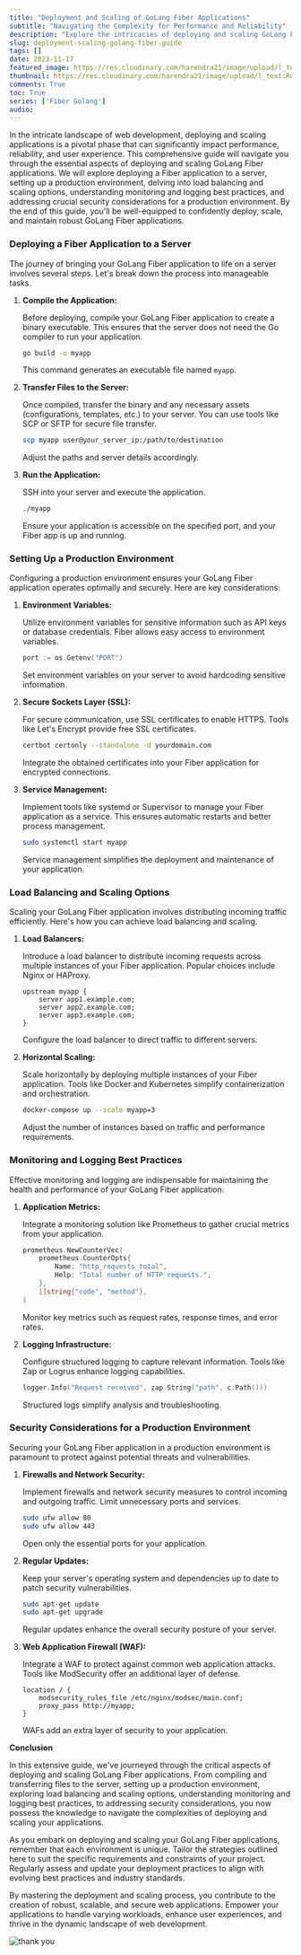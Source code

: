 ```yaml
---
title: "Deployment and Scaling of GoLang Fiber Applications"
subtitle: "Navigating the Complexity for Performance and Reliability"
description: "Explore the intricacies of deploying and scaling GoLang Fiber applications with this comprehensive guide."
slug: deployment-scaling-golang-fiber-guide
tags: []
date: 2023-11-17
featured_image: https://res.cloudinary.com/harendra21/image/upload/l_text:Roboto_35_bold:Deployment%20and%20Scaling%20of%20GoLang%20Fiber%20Applications,co_rgb:fff/golangwithexample/golang-fiber-course.png
thumbnail: https://res.cloudinary.com/harendra21/image/upload/l_text:Roboto_35_bold:Deployment%20and%20Scaling%20of%20GoLang%20Fiber%20Applications,co_rgb:fff/golangwithexample/golang-fiber-course.png
comments: True
toc: True
series: ['Fiber Golang']
audio: 
---
```




In the intricate landscape of web development, deploying and scaling applications is a pivotal phase that can significantly impact performance, reliability, and user experience. This comprehensive guide will navigate you through the essential aspects of deploying and scaling GoLang Fiber applications. We will explore deploying a Fiber application to a server, setting up a production environment, delving into load balancing and scaling options, understanding monitoring and logging best practices, and addressing crucial security considerations for a production environment. By the end of this guide, you'll be well-equipped to confidently deploy, scale, and maintain robust GoLang Fiber applications.

### Deploying a Fiber Application to a Server

The journey of bringing your GoLang Fiber application to life on a server involves several steps. Let's break down the process into manageable tasks.

1. **Compile the Application:**

   Before deploying, compile your GoLang Fiber application to create a binary executable. This ensures that the server does not need the Go compiler to run your application.

   ```bash
   go build -o myapp
   ```

   This command generates an executable file named `myapp`.

2. **Transfer Files to the Server:**

   Once compiled, transfer the binary and any necessary assets (configurations, templates, etc.) to your server. You can use tools like SCP or SFTP for secure file transfer.

   ```bash
   scp myapp user@your_server_ip:/path/to/destination
   ```

   Adjust the paths and server details accordingly.

3. **Run the Application:**

   SSH into your server and execute the application.

   ```bash
   ./myapp
   ```

   Ensure your application is accessible on the specified port, and your Fiber app is up and running.

### Setting Up a Production Environment

Configuring a production environment ensures your GoLang Fiber application operates optimally and securely. Here are key considerations:

1. **Environment Variables:**

   Utilize environment variables for sensitive information such as API keys or database credentials. Fiber allows easy access to environment variables.

   ```go
   port := os.Getenv("PORT")
   ```

   Set environment variables on your server to avoid hardcoding sensitive information.

2. **Secure Sockets Layer (SSL):**

   For secure communication, use SSL certificates to enable HTTPS. Tools like Let's Encrypt provide free SSL certificates.

   ```bash
   certbot certonly --standalone -d yourdomain.com
   ```

   Integrate the obtained certificates into your Fiber application for encrypted connections.

3. **Service Management:**

   Implement tools like systemd or Supervisor to manage your Fiber application as a service. This ensures automatic restarts and better process management.

   ```bash
   sudo systemctl start myapp
   ```

   Service management simplifies the deployment and maintenance of your application.

### Load Balancing and Scaling Options

Scaling your GoLang Fiber application involves distributing incoming traffic efficiently. Here's how you can achieve load balancing and scaling.

1. **Load Balancers:**

   Introduce a load balancer to distribute incoming requests across multiple instances of your Fiber application. Popular choices include Nginx or HAProxy.

   ```nginx
   upstream myapp {
       server app1.example.com;
       server app2.example.com;
       server app3.example.com;
   }
   ```

   Configure the load balancer to direct traffic to different servers.

2. **Horizontal Scaling:**

   Scale horizontally by deploying multiple instances of your Fiber application. Tools like Docker and Kubernetes simplify containerization and orchestration.

   ```bash
   docker-compose up --scale myapp=3
   ```

   Adjust the number of instances based on traffic and performance requirements.

### Monitoring and Logging Best Practices

Effective monitoring and logging are indispensable for maintaining the health and performance of your GoLang Fiber application.

1. **Application Metrics:**

   Integrate a monitoring solution like Prometheus to gather crucial metrics from your application.

   ```go
   prometheus.NewCounterVec(
       prometheus.CounterOpts{
           Name: "http_requests_total",
           Help: "Total number of HTTP requests.",
       },
       []string{"code", "method"},
   )
   ```

   Monitor key metrics such as request rates, response times, and error rates.

2. **Logging Infrastructure:**

   Configure structured logging to capture relevant information. Tools like Zap or Logrus enhance logging capabilities.

   ```go
   logger.Info("Request received", zap.String("path", c.Path()))
   ```

   Structured logs simplify analysis and troubleshooting.

### Security Considerations for a Production Environment

Securing your GoLang Fiber application in a production environment is paramount to protect against potential threats and vulnerabilities.

1. **Firewalls and Network Security:**

   Implement firewalls and network security measures to control incoming and outgoing traffic. Limit unnecessary ports and services.

   ```bash
   sudo ufw allow 80
   sudo ufw allow 443
   ```

   Open only the essential ports for your application.

2. **Regular Updates:**

   Keep your server's operating system and dependencies up to date to patch security vulnerabilities.

   ```bash
   sudo apt-get update
   sudo apt-get upgrade
   ```

   Regular updates enhance the overall security posture of your server.

3. **Web Application Firewall (WAF):**

   Integrate a WAF to protect against common web application attacks. Tools like ModSecurity offer an additional layer of defense.

   ```nginx
   location / {
       modsecurity_rules_file /etc/nginx/modsec/main.conf;
       proxy_pass http://myapp;
   }
   ```

   WAFs add an extra layer of security to your application.

**Conclusion**

In this extensive guide, we've journeyed through the critical aspects of deploying and scaling GoLang Fiber applications. From compiling and transferring files to the server, setting up a production environment, exploring load balancing and scaling options, understanding monitoring and logging best practices, to addressing security considerations, you now possess the knowledge to navigate the complexities of deploying and scaling your applications.

As you embark on deploying and scaling your GoLang Fiber applications, remember that each environment is unique. Tailor the strategies outlined here to suit the specific requirements and constraints of your project. Regularly assess and update your deployment practices to align with evolving best practices and industry standards.

By mastering the deployment and scaling process, you contribute to the creation of robust, scalable, and secure web applications. Empower your applications to handle varying workloads, enhance user experiences, and thrive in the dynamic landscape of web development.


![thank you](https://res.cloudinary.com/harendra21/image/upload/w_500/golangwithexample/blog-2020-04-07-how_to_say_thank_you_in_business_i69dkn.png)